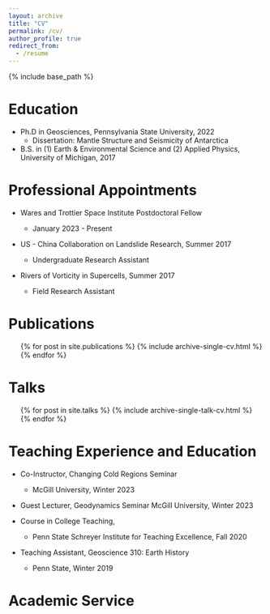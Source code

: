 ```yaml
---
layout: archive
title: "CV"
permalink: /cv/
author_profile: true
redirect_from:
  - /resume
---
```


{% include base_path %}


Education
======
* Ph.D in Geosciences, Pennsylvania State University, 2022
	* Dissertation: Mantle Structure and Seismicity of Antarctica
* B.S. in (1) Earth & Environmental Science and (2) Applied Physics, University of Michigan, 2017 

Professional Appointments
======
* Wares and Trottier Space Institute Postdoctoral Fellow
	* January 2023 - Present

* US - China Collaboration on Landslide Research, Summer 2017
	* Undergraduate Research Assistant
	
* Rivers of Vorticity in Supercells, Summer 2017
	* Field Research Assistant
  
Publications
======
  <ul>{% for post in site.publications %}
    {% include archive-single-cv.html %}
  {% endfor %}</ul>
  
Talks
======
  <ul>{% for post in site.talks %}
    {% include archive-single-talk-cv.html %}
  {% endfor %}</ul>
  
Teaching Experience and Education
======
* Co-Instructor, Changing Cold Regions Seminar 
	* McGill University, Winter 2023

* Guest Lecturer, Geodynamics Seminar
	McGill University, Winter 2023

* Course in College Teaching, 
	* Penn State Schreyer Institute for Teaching Excellence, Fall 2020

* Teaching Assistant, Geoscience 310: Earth History
	* Penn State, Winter 2019

Academic Service
======
